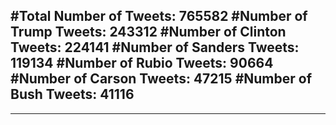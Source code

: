 #Total Number of Tweets: 765582 
#Number of Trump Tweets: 243312
#Number of Clinton Tweets: 224141
#Number of Sanders Tweets: 119134
#Number of Rubio Tweets: 90664
#Number of Carson Tweets: 47215
#Number of Bush Tweets: 41116
---
---
